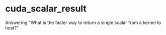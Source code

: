 # cuda_scalar_result
Answering "What is the faster way to return a single scalar from a kernel to host?" 
